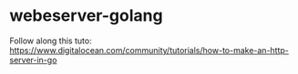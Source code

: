 # webeserver-golang

Follow along this tuto: https://www.digitalocean.com/community/tutorials/how-to-make-an-http-server-in-go
